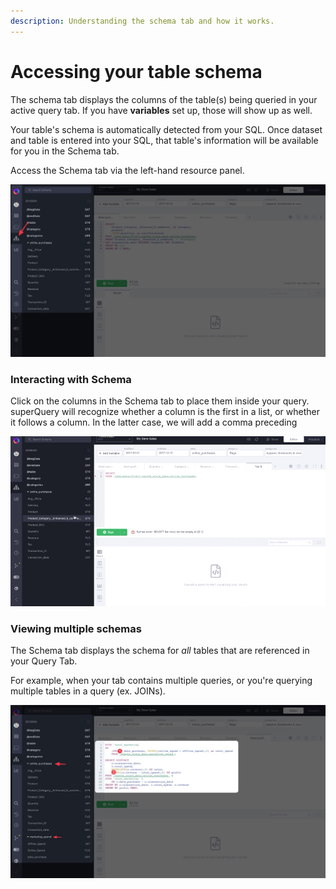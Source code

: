 ```yaml
---
description: Understanding the schema tab and how it works.
---
```


# Accessing your table schema

The schema tab displays the columns of the table\(s\) being queried in your active query tab. If you have **variables** set up, those will show up as well.

Your table's schema is automatically detected from your SQL. Once dataset and table is entered into your SQL, that table's information will be available for you in the Schema tab.

Access the Schema tab via the left-hand resource panel.

![Viewing the schema for the &quot;online\_purchases&quot; table](../.gitbook/assets/schematab.jpg)

### Interacting with Schema

Click on the columns in the Schema tab to place them inside your query. superQuery will recognize whether a column is the first in a list, or whether it follows a column. In the latter case, we will add a comma preceding

![](../.gitbook/assets/cleanshot-2021-02-25-at-12.40.24.gif)

### Viewing multiple schemas

The Schema tab displays the schema for _all_ tables that are referenced in your Query Tab.

For example, when your tab contains multiple queries, or you're querying multiple tables in a query \(ex. JOINs\).

![Schema tab displaying column info for two tables referenced in a query](../.gitbook/assets/twotables.jpg)

